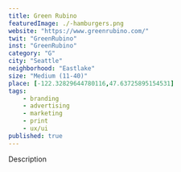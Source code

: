 ```yaml
---
title: Green Rubino
featuredImage: ./-hamburgers.png
website: "https://www.greenrubino.com/"
twit: "GreenRubino"
inst: "GreenRubino"
category: "G"
city: "Seattle"
neighborhood: "Eastlake"
size: "Medium (11-40)"
place: [-122.32829644780116,47.63725895154531]
tags:
    - branding
    - advertising
    - marketing
    - print
    - ux/ui
published: true
---
```


Description
